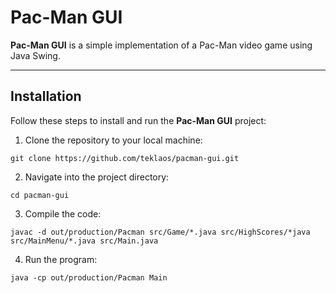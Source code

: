 # Pac-Man GUI

**Pac-Man GUI** is a simple implementation of a Pac-Man video game using Java Swing.

---

## Installation

Follow these steps to install and run the **Pac-Man GUI** project:

1. Clone the repository to your local machine:
```
git clone https://github.com/teklaos/pacman-gui.git
```

2. Navigate into the project directory:
```
cd pacman-gui
```

3. Compile the code:
```
javac -d out/production/Pacman src/Game/*.java src/HighScores/*java src/MainMenu/*.java src/Main.java
```

4. Run the program:
```
java -cp out/production/Pacman Main
```
